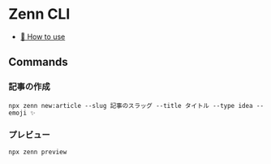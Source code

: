 # Zenn CLI

* [📘 How to use](https://zenn.dev/zenn/articles/zenn-cli-guide)

## Commands
### 記事の作成
```
npx zenn new:article --slug 記事のスラッグ --title タイトル --type idea --emoji ✨
```

### プレビュー
```
npx zenn preview
```